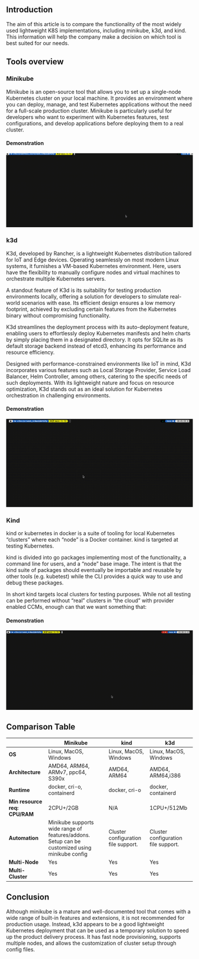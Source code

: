 
## Introduction
The aim of this article is to compare the functionality of the most widely used lightweight K8S implementations, including minikube, k3d, and kind. This information will help the company make a decision on which tool is best suited for our needs.

## Tools overview

### Minikube

Minikube is an open-source tool that allows you to set up a single-node Kubernetes cluster on your local machine. It provides an environment where you can deploy, manage, and test Kubernetes applications without the need for a full-scale production cluster. Minikube is particularly useful for developers who want to experiment with Kubernetes features, test configurations, and develop applications before deploying them to a real cluster.

#### Demonstration

![minikube_demo](../blob/gifs/minikube.gif)

### k3d

K3d, developed by Rancher, is a lightweight Kubernetes distribution tailored for IoT and Edge devices. Operating seamlessly on most modern Linux systems, it furnishes a VM-based Kubernetes environment. Here, users have the flexibility to manually configure nodes and virtual machines to orchestrate multiple Kubernetes servers.

A standout feature of K3d is its suitability for testing production environments locally, offering a solution for developers to simulate real-world scenarios with ease. Its efficient design ensures a low memory footprint, achieved by excluding certain features from the Kubernetes binary without compromising functionality.

K3d streamlines the deployment process with its auto-deployment feature, enabling users to effortlessly deploy Kubernetes manifests and helm charts by simply placing them in a designated directory. It opts for SQLite as its default storage backend instead of etcd3, enhancing its performance and resource efficiency.

Designed with performance-constrained environments like IoT in mind, K3d incorporates various features such as Local Storage Provider, Service Load Balancer, Helm Controller, among others, catering to the specific needs of such deployments. With its lightweight nature and focus on resource optimization, K3d stands out as an ideal solution for Kubernetes orchestration in challenging environments.

#### Demonstration

![k3d_demo](../blob/gifs/k3d.gif)

### Kind

kind or kubernetes in docker is a suite of tooling for local Kubernetes “clusters” where each “node” is a Docker container. kind is targeted at testing Kubernetes.

kind is divided into go packages implementing most of the functionality, a command line for users, and a “node” base image. The intent is that the kind suite of packages should eventually be importable and reusable by other tools (e.g. kubetest) while the CLI provides a quick way to use and debug these packages.

In short kind targets local clusters for testing purposes. While not all testing can be performed without “real” clusters in “the cloud” with provider enabled CCMs, enough can that we want something that:

#### Demonstration

![kind_demo](../blob/gifs/kind.gif)

## Comparison Table

|                                | Minikube                                                                                        | kind                                | k3d                                 |
|--------------------------------|-------------------------------------------------------------------------------------------------|-------------------------------------|-------------------------------------|
| **OS**                         | Linux, MacOS, Windows                                                                           | Linux, MacOS, Windows               | Linux, MacOS, Windows               |
| **Architecture**               | AMD64, ARM64, ARMv7, ppc64, S390x                                                               | AMD64, ARM64                        | AMD64, ARM64,i386                   |
| **Runtime**                    | docker, cri-o, containerd                                                                       | docker, cri-o                       | docker, containerd                  |
| **Min resource req:  CPU/RAM** | 2CPU+/2GB                                                                                       | N/A                                 | 1CPU+/512Mb                         |
| **Automation**                 | Minikube supports wide range of features/addons. Setup can be customized using minikube config  | Cluster configuration file support. | Cluster configuration file support. |
| **Multi-Node**                 | Yes                                                                                             | Yes                                 | Yes                                 |
| **Multi-Cluster**              | Yes                                                                                             | Yes                                 | Yes                                 |

## Conclusion

Although minikube is a mature and well-documented tool that comes with a wide range of built-in features and extensions, it is not recommended for production usage. Instead, k3d appears to be a good lightweight Kubernetes deployment that can be used as a temporary solution to speed up the product delivery process. It has fast node provisioning, supports multiple nodes, and allows the customization of cluster setup through config files.